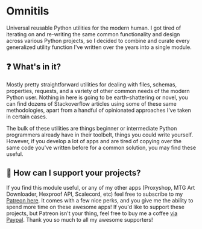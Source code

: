 # Omnitils
Universal reusable Python utilities for the modern human. I got tired of iterating on and re-writing the same common functionality
and design across various Python projects, so I decided to combine and curate every generalized utility function I've written
over the years into a single module.

## ❓ What's in it?
Mostly pretty straightforward utilities for dealing with files, schemas, properties, requests, and a variety of other common 
needs of the modern Python user. Nothing in here is going to be earth-shattering or novel, you can find dozens of Stackoverflow
articles using some of these same methodologies, apart from a handful of opinionated approaches I've taken in certain cases.

The bulk of these utilities are things beginner or intermediate Python programmers already have in their toolbelt, things you could write yourself.
However, if you develop a lot of apps and are tired of copying over the same code you've written before for a common solution, you may find
these useful.

## 💌 How can I support your projects?
If you find this module useful, or any of my other apps (Proxyshop, MTG Art Downloader, Hexproof API, Scalecord, etc) feel free to subscribe 
to my [Patreon here](https://patreon.com/mpcfill). It comes with a few nice perks, and you give me the ability to spend more time on these
awesome apps! If you'd like to support these projects, but Patreon isn't your thing, feel free to buy me a coffee [via Paypal](https://www.paypal.com/donate/?hosted_button_id=D96NBC6ZAJ8H6). 
Thank you so much to all my awesome supporters!